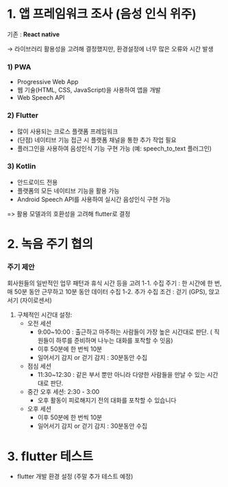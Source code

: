 # 1. 앱 프레임워크 조사 (음성 인식 위주)
기존 :  **React native**

→ 라이브러리 활용성을 고려해 결정했지만, 환경설정에 너무 많은 오류와 시간 발생

### 1) PWA

- Progressive Web App
- 웹 기술(HTML, CSS, JavaScript)을 사용하여 앱을 개발
- Web Speech API

### 2) Flutter

- 많이 사용되는 크로스 플랫폼 프레임워크
- (단점) 네이티브 기능 접근 시 플랫폼 채널을 통한 추가 작업 필요
- 플러그인을 사용하여 음성인식 기능 구현 가능 (예: speech_to_text 플러그인)

### 3) Kotlin

- 안드로이드 전용
- 플랫폼의 모든 네이티브 기능을 활용 가능
- Android Speech API를 사용하여 실시간 음성인식 구현 가능

=> 활용 모델과의 호환성을 고려해 flutter로 결정

# 2. 녹음 주기 협의
### **주기 제안**

회사원들의 일반적인 업무 패턴과 휴식 시간 등을 고려
1-1. 수집 주기 : 한 시간에 한 번, 매 50분 동안 근무하고 10분 동안 데이터 수집
1-2. 추가 수집 조건 : 걷기 (GPS), 앉고 서기 (자이로센서)

1. 구체적인 시간대 설정:
    - 오전 세션
        - 9:00~10:00 : 출근하고 마주하는 사람들이 가장 높은 시간대로 판단. ( 직원들이 하루를 준비하며 나누는 대화를 포착할 수 잇음)
        - 이후 50분에 한 번씩 10분
        - 일어서기 감지 or 걷기 감지 : 30분동안 수집
    - 점심 세션
        - 11:30~12:30 : 같은 부서 뿐만 아니라 다양한 사람들을 만날 수 있는 시간대로 판단.
    - 중간 오후 세션: 2:30 - 3:00
        - 오후 활동이 피로해지기 전의 대화를 포착할 수 있습니다
    - 오후 세션
        - 이후 50분에 한 번씩 10분
        - 일어서기 감지 or 걷기 감지 : 30분동안 수집

# 3. flutter 테스트
- flutter 개발 환경 설정 (주말 추가 테스트 예정)